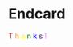 <div class="h-full flex flex-col">

# Endcard
  <div class="flex flex-1 flex-col mb-14">
    <div v-click="1" class="flex flex-1 items-center justify-center text-[10rem]">
      <span style="color: red;">T</span>
      <span style="color: orange;">h</span>
      <span style="color: yellow;">a</span>
      <span style="color: green;">n</span>
      <span style="color: blue;">k</span>
      <span style="color: indigo;">s</span>
      <span style="color: violet;">!</span>
    </div>
  </div>
</div>

<Footer />
